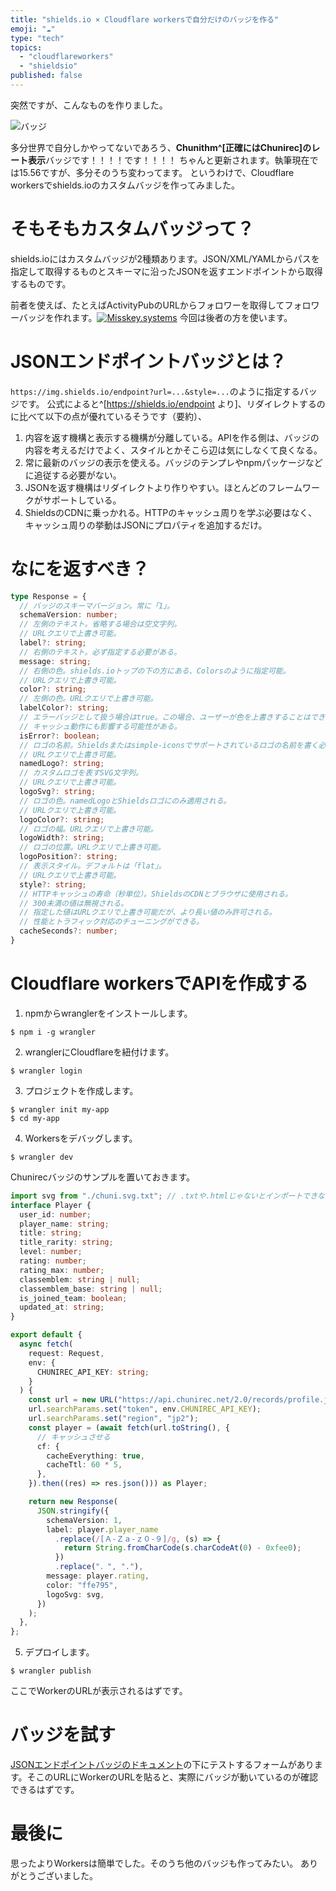 ```yaml
---
title: "shields.io × Cloudflare workersで自分だけのバッジを作る"
emoji: "☁️"
type: "tech"
topics:
  - "cloudflareworkers"
  - "shieldsio"
published: false
---
```


突然ですが、こんなものを作りました。

![バッジ](https://img.shields.io/endpoint?url=https%3A%2F%2Fchunirec.sevenc7c.workers.dev)

多分世界で自分しかやってないであろう、**Chunithm^[正確にはChunirec]のレート表示**バッジです！！！！です！！！！
ちゃんと更新されます。執筆現在では15.56ですが、多分そのうち変わってます。
というわけで、Cloudflare workersでshields.ioのカスタムバッジを作ってみました。

# そもそもカスタムバッジって？

shields.ioにはカスタムバッジが2種類あります。JSON/XML/YAMLからパスを指定して取得するものとスキーマに沿ったJSONを返すエンドポイントから取得するものです。

前者を使えば、たとえばActivityPubのURLからフォロワーを取得してフォロワーバッジを作れます。[![Misskey.systems](https://img.shields.io/badge/dynamic/json?color=8ab942&label=%F0%9D%97%A0%F0%9D%97%B6%20@sevenc_nanashi@misskey.systems&query=%24.totalItems&url=https%3A%2F%2Fmisskey.systems%2Fusers%2F9c8fgzgryd%2Ffollowers)](https://misskey.systems/@sevenc_nanashi)
今回は後者の方を使います。

# JSONエンドポイントバッジとは？
 
`https://img.shields.io/endpoint?url=...&style=...`のように指定するバッジです。
公式によると^[https://shields.io/endpoint より]、リダイレクトするのに比べて以下の点が優れているそうです（要約）、
1. 内容を返す機構と表示する機構が分離している。APIを作る側は、バッジの内容を考えるだけでよく、スタイルとかそこら辺は気にしなくて良くなる。
2. 常に最新のバッジの表示を使える。バッジのテンプレやnpmパッケージなどに追従する必要がない。
3. JSONを返す機構はリダイレクトより作りやすい。ほとんどのフレームワークがサポートしている。
4. ShieldsのCDNに乗っかれる。HTTPのキャッシュ周りを学ぶ必要はなく、キャッシュ周りの挙動はJSONにプロパティを追加するだけ。

# なにを返すべき？

```ts
type Response = {
  // バッジのスキーマバージョン。常に「1」。
  schemaVersion: number;
  // 左側のテキスト。省略する場合は空文字列。
  // URLクエリで上書き可能。
  label?: string;
  // 右側のテキスト。必ず指定する必要がある。
  message: string;
  // 右側の色。shields.ioトップの下の方にある、Colorsのように指定可能。
  // URLクエリで上書き可能。
  color?: string;
  // 左側の色。URLクエリで上書き可能。
  labelColor?: string;
  // エラーバッジとして扱う場合はtrue。この場合、ユーザーが色を上書きすることはできない。
  // キャッシュ動作にも影響する可能性がある。
  isError?: boolean;
  // ロゴの名前。Shieldsまたはsimple-iconsでサポートされているロゴの名前を書く必要がある。
  // URLクエリで上書き可能。
  namedLogo?: string;
  // カスタムロゴを表すSVG文字列。
  // URLクエリで上書き可能。
  logoSvg?: string;
  // ロゴの色。namedLogoとShieldsロゴにのみ適用される。
  // URLクエリで上書き可能。
  logoColor?: string;
  // ロゴの幅。URLクエリで上書き可能。
  logoWidth?: string;
  // ロゴの位置。URLクエリで上書き可能。
  logoPosition?: string;
  // 表示スタイル。デフォルトは「flat」。
  // URLクエリで上書き可能。
  style?: string;
  // HTTPキャッシュの寿命（秒単位）。ShieldsのCDNとブラウザに使用される。
  // 300未満の値は無視される。
  // 指定した値はURLクエリで上書き可能だが、より長い値のみ許可される。
  // 性能とトラフィック対応のチューニングができる。
  cacheSeconds?: number;
}

```

# Cloudflare workersでAPIを作成する

1. npmからwranglerをインストールします。
```
$ npm i -g wrangler
```

2. wranglerにCloudflareを紐付けます。
```
$ wrangler login
```

3. プロジェクトを作成します。
```
$ wrangler init my-app
$ cd my-app
```

4. Workersをデバッグします。

```
$ wrangler dev
```

Chunirecバッジのサンプルを置いておきます。
```ts
import svg from "./chuni.svg.txt"; // .txtや.htmlじゃないとインポートできないので注意
interface Player {
  user_id: number;
  player_name: string;
  title: string;
  title_rarity: string;
  level: number;
  rating: number;
  rating_max: number;
  classemblem: string | null;
  classemblem_base: string | null;
  is_joined_team: boolean;
  updated_at: string;
}

export default {
  async fetch(
    request: Request,
    env: {
      CHUNIREC_API_KEY: string;
    }
  ) {
    const url = new URL("https://api.chunirec.net/2.0/records/profile.json");
    url.searchParams.set("token", env.CHUNIREC_API_KEY);
    url.searchParams.set("region", "jp2");
    const player = (await fetch(url.toString(), {
      // キャッシュさせる
      cf: {
        cacheEverything: true,
        cacheTtl: 60 * 5,
      },
    }).then((res) => res.json())) as Player;

    return new Response(
      JSON.stringify({
        schemaVersion: 1,
        label: player.player_name
          .replace(/[Ａ-Ｚａ-ｚ０-９]/g, (s) => {
            return String.fromCharCode(s.charCodeAt(0) - 0xfee0);
          })
          .replace("．", "."),
        message: player.rating,
        color: "ffe795",
        logoSvg: svg,
      })
    );
  },
};
```

5. デプロイします。

```
$ wrangler publish
```

ここでWorkerのURLが表示されるはずです。

# バッジを試す

[JSONエンドポイントバッジのドキュメント](https://shields.io/endpoint)の下にテストするフォームがあります。そこのURLにWorkerのURLを貼ると、実際にバッジが動いているのが確認できるはずです。

# 最後に

思ったよりWorkersは簡単でした。そのうち他のバッジも作ってみたい。
ありがとうございました。
